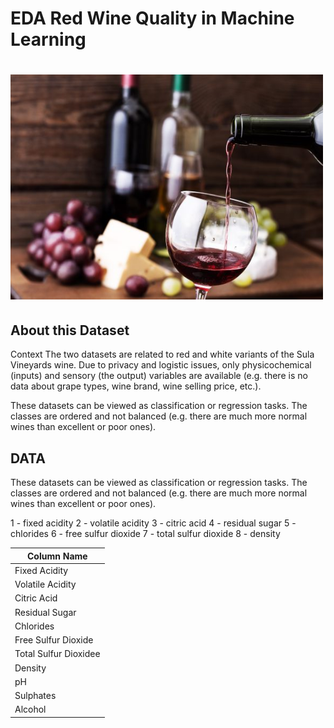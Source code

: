 # EDA Red Wine Quality in Machine Learning

# <img src="Pictures/Red Wine.jpeg?raw=true" width="500" height="360"/>

## About this Dataset
Context
The two datasets are related to red and white variants of the Sula Vineyards wine. Due to privacy and logistic issues, only physicochemical (inputs) and sensory (the output) variables are available (e.g. there is no data about grape types, wine brand, wine selling price, etc.).

These datasets can be viewed as classification or regression tasks. The classes are ordered and not balanced (e.g. there are much more normal wines than excellent or poor ones).

## DATA

These datasets can be viewed as classification or regression tasks. The classes are ordered and not balanced (e.g. there are much more normal wines than excellent or poor ones).

1 - fixed acidity 2 - volatile acidity 3 - citric acid 4 - residual sugar 5 - chlorides 6 - free sulfur dioxide 7 - total sulfur dioxide 8 - density

| Column Name            |
| -------------          |
| Fixed Acidity          |
| Volatile Acidity       |
| Citric Acid            |
| Residual Sugar         |
| Chlorides              |
| Free Sulfur Dioxide    |
| Total Sulfur Dioxidee  |
| Density                |
| pH                     |
| Sulphates              |
| Alcohol                |

